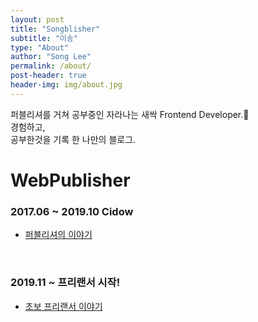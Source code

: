 ```yaml
---
layout: post
title: "Songblisher"
subtitle: "이송"
type: "About"
author: "Song Lee"
permalink: /about/
post-header: true
header-img: img/about.jpg
---
```


퍼블리셔를 거쳐 공부중인 자라나는 새싹 Frontend Developer.<span class="label-emoji">&#x1F331;</span><br/>
경험하고,<br/> 공부한것을 기록 한 나만의 블로그. 

# WebPublisher
### 2017.06 ~ 2019.10 Cidow

- [퍼블리셔의 이야기](http://www.)

<br />

### 2019.11 ~ 프리랜서 시작!

- [초보 프리랜서 이야기](http://www.)

<br />

